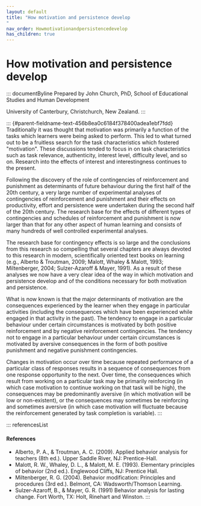 ```yaml
---
layout: default
title: "How motivation and persistence develop 
"
nav_order: Howmotivationandpersistencedevelop
has_children: true
---
```

# How motivation and persistence develop 


::: documentByline
Prepared by John Church, PhD, School of Educational Studies and Human
Development

University of Canterbury, Christchurch, New Zealand.
:::

::: {#parent-fieldname-text-456b8ea0c6184f378400adea1ebf7fdd}
Traditionally it was thought that motivation was primarily a function of
the tasks which learners were being asked to perform. This led to what
turned out to be a fruitless search for the task characteristics which
fostered "motivation". These discussions tended to focus in on task
characteristics such as task relevance, authenticity, interest level,
difficulty level, and so on. Research into the effects of interest and
interestingness continues to the present.

Following the discovery of the role of contingencies of reinforcement
and punishment as determinants of future behaviour during the first half
of the 20th century, a very large number of experimental analyses of
contingencies of reinforcement and punishment and their effects on
productivity, effort and persistence were undertaken during the second
half of the 20th century. The research base for the effects of different
types of contingencies and schedules of reinforcement and punishment is
now larger than that for any other aspect of human learning and consists
of many hundreds of well controlled experimental analyses.

The research base for contingency effects is so large and the
conclusions from this research so compelling that several chapters are
always devoted to this research in modern, scientifically oriented text
books on learning (e.g., Alberto & Troutman, 2009; Malott, Whaley &
Malott, 1993; Miltenberger, 2004; Sulzer-Azaroff & Mayer, 1991). As a
result of these analyses we now have a very clear idea of the way in
which motivation and persistence develop and of the conditions necessary
for both motivation and persistence.

What is now known is that the major determinants of motivation are the
consequences experienced by the learner when they engage in particular
activities (including the consequences which have been experienced while
engaged in that activity in the past). The tendency to engage in a
particular behaviour under certain circumstances is motivated by both
positive reinforcement and by negative reinforcement contingencies. The
tendency not to engage in a particular behaviour under certain
circumstances is motivated by aversive consequences in the form of both
positive punishment and negative punishment contingencies.

Changes in motivation occur over time because repeated performance of a
particular class of responses results in a sequence of consequences from
one response opportunity to the next. Over time, the consequences which
result from working on a particular task may be primarily reinforcing
(in which case motivation to continue working on that task will be
high), the consequences may be predominantly aversive (in which
motivation will be low or non-existent), or the consequences may
sometimes be reinforcing and sometimes aversive (in which case
motivation will fluctuate because the reinforcement generated by task
completion is variable).
:::

::: referencesList
#### References

-   Alberto, P. A., & Troutman, A. C. (2009). Applied behavior analysis
    for teachers (8th ed.). Upper Saddle River, NJ: Prentice-Hall.
-   Malott, R. W., Whaley, D. L., & Malott, M. E. (1993). Elementary
    principles of behavior (2nd ed.). Englewood Cliffs, NJ: Prentice
    Hall.
-   Miltenberger, R. G. (2004). Behavior modification: Principles and
    procedures (3rd ed.). Belmont, CA: Wadsworth/Thomson Learning.
-   Sulzer-Azaroff, B., & Mayer, G. R. (1991) Behavior analysis for
    lasting change. Fort Worth, TX: Holt, Rinehart and Winston.
:::
